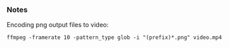 ### Notes

Encoding png output files to video:
```
ffmpeg -framerate 10 -pattern_type glob -i "(prefix)*.png" video.mp4
```
